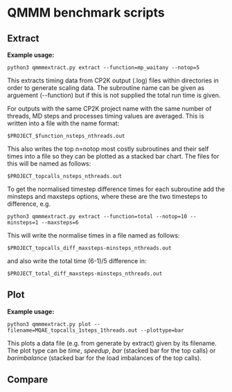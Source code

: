 # QMMM benchmark scripts


## Extract 

**Example usage:**
```
python3 qmmmextract.py extract --function=mp_waitany --notop=5
```
This extracts timing data from CP2K output (.log) files within directories
in order to generate scaling data. The subroutine name can be given as 
arguement (--function) but if this is not supplied the total
run time is given.


For outputs with the same CP2K project name with the same number of
threads, MD steps and processes timing values are averaged. This is
written into a file with the name format:

```
$PROJECT_$function_nsteps_nthreads.out
```


This also writes the top n=notop most costly subroutines and their self
times into a file so they can be plotted as a stacked bar chart. The
files for this will be named as follows:

```
$PROJECT_topcalls_nsteps_nthreads.out
```

To get the normalised timestep difference times for each subroutine
 add the minsteps and maxsteps options, where these are the two 
timesteps to difference, e.g.

```
python3 qmmmextract.py extract --function=total --notop=10 --minsteps=1 --maxsteps=6
```

This will write the normalise times in a file named as follows:

```
$PROJECT_topcalls_diff_maxsteps-minsteps_nthreads.out
```
and also write the total time (6-1)/5 difference in:

```
$PROJECT_total_diff_maxsteps-minsteps_nthreads.out
```

## Plot

**Example usage:**
```
python3 qmmmextract.py plot --filename=MQAE_topcalls_1steps_1threads.out --plottype=bar
```

This plots a data file (e.g. from generate by extract) given by its
filename. The plot type can be _time_, _speedup_, _bar_ (stacked bar
for the top calls) or _barimbalance_ (stacked bar for the load
imbalances of the top calls).

## Compare


